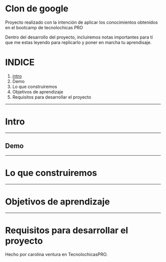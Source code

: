 

# Clon de google
Proyecto realizado con la intención de aplicar los conocimientos obtenidos en el bootcamp de tecnolochicas PRO

Dentro del desarrollo del proyecto, incluiremos notas importantes para tí que me estas leyendo para replicarlo y poner en marcha tu aprendisaje.


# INDICE

1. [intro](url)
2. Demo
3. Lo que construiremos
4. Objetivos de aprendizaje
5. Requisitos para desarrollar el proyecto

*****

# Intro

****
## Demo

****
 # Lo que construiremos
****
# Objetivos de aprendizaje
***
# Requisitos para desarrollar el proyecto

Hecho por carolina ventura en TecnolochicasPRO.